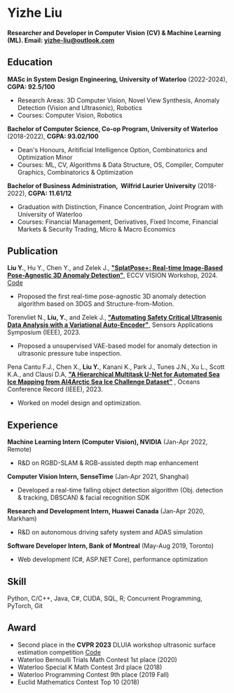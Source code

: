 Yizhe Liu 
======
#### Researcher and Developer in Computer Vision (CV) & Machine Learning (ML). Email: <yizhe-liu@outlook.com>

Education
---------
**MASc in System Design Engineering, University of Waterloo** (2022-2024), **CGPA: 92.5/100**
- Research Areas: 3D Computer Vision, Novel View Synthesis, Anomaly Detection (Vision and Ultrasonic), Robotics
- Courses: Computer Vision, Robotics

**Bachelor of Computer Science, Co-op Program, University of Waterloo** (2018-2022), **CGPA: 93.02/100**
- Dean's Honours, Aritificial Intelligence Option, Combinatorics and Optimization Minor
- Courses: ML, CV, Algorithms & Data Structure, OS, Compiler, Computer Graphics, Combinatorics & Optimization

**Bachelor of Business Administration,  Wilfrid Laurier University** (2018-2022), **CGPA: 11.61/12**
- Graduation with Distinction, Finance Concentration, Joint Program with University of Waterloo
- Courses: Financial Management, Derivatives, Fixed Income, Financial Markets & Security Trading, Micro & Macro Economics

Publication
--------
**Liu Y.**, Hu Y., Chen Y., and Zelek J., **["SplatPose+: Real-time Image-Based Pose-Agnostic 3D Anomaly Detection"](http://arxiv.org/abs/2410.12080)**, ECCV VISION Workshop, 2024. [Code](https://github.com/Yizhe-Liu/SplatPosePlus)
- Proposed the first real-time pose-agnostic 3D anomaly detection algorithm based on 3DGS and Structure-from-Motion.

Torenvliet N., **Liu, Y.**, and Zelek J., **["Automating Safety Critical Ultrasonic Data Analysis with a Variational Auto-Encoder"](https://ieeexplore.ieee.org/document/10254105)**, Sensors Applications Symposium (IEEE), 2023. 
- Proposed a unsupervised VAE-based model for anomaly detection in ultrasonic pressure tube inspection.

Pena Cantu F.J., Chen X., **Liu Y.**, Kanani K., Park J., Tunes J.N., Xu L., Scott K.A., and Clausi D.A, **["A Hierarchical Multitask U-Net for Automated Sea Ice Mapping from AI4Arctic Sea Ice Challenge Dataset"](https://ieeexplore.ieee.org/document/10337385)** , Oceans Conference Record (IEEE), 2023.
- Worked on model design and optimization.

Experience
---------
**Machine Learning Intern (Computer Vision), NVIDIA** (Jan-Apr 2022, Remote)
- R&D on RGBD-SLAM & RGB-assisted depth map enhancement

**Computer Vision Intern, SenseTime** (Jan-Apr 2021, Shanghai)
- Developed a real-time falling object detection algorithm (Obj. detection & tracking, DBSCAN) & facial recognition SDK

**Research and Development Intern, Huawei Canada** (Jan-Apr 2020, Markham)
- R&D on autonomous driving safety system and ADAS simulation

**Software Developer Intern, Bank of Montreal** (May-Aug 2019, Toronto)
- Web development (C#, ASP.NET Core), performance optimization

Skill 
------
Python, C/C++, Java, C#, CUDA, SQL, R; Concurrent Programming, PyTorch, Git

Award
------
- Second place in the **CVPR 2023** DLUIA workshop ultrasonic surface estimation competition [Code](https://github.com/Yizhe-Liu/cvpr_ultrasonic)  
- Waterloo Bernoulli Trials Math Contest 1st place (2020)
- Waterloo Special K Math Contest 3rd place (2018)
- Waterloo Programming Contest 9th place (2019 Fall)
- Euclid Mathematics Contest Top 10 (2018)

